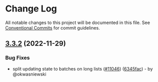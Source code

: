 # Change Log

All notable changes to this project will be documented in this file.
See [Conventional Commits](https://conventionalcommits.org) for commit guidelines.

## [3.3.2](https://github.com/react-navigation/react-navigation/compare/react-native-tab-view@3.3.0...react-native-tab-view@3.3.2) (2022-11-29)

### Bug Fixes

* split updating state to batches on long lists ([#11046](https://github.com/react-navigation/react-navigation/issues/11046)) ([6345fac](https://github.com/react-navigation/react-navigation/commit/6345facf765451eea24e3ff91037424fe68bc389)) - by @okwasniewski
